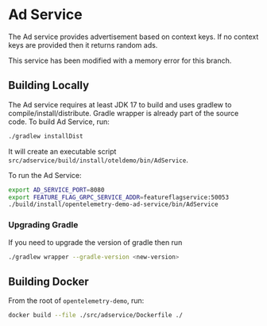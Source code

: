 # Ad Service

The Ad service provides advertisement based on context keys. If no context keys
are provided then it returns random ads.

This service has been modified with a memory error for this branch.


## Building Locally

The Ad service requires at least JDK 17 to build and uses gradlew to
compile/install/distribute. Gradle wrapper is already part of the source code.
To build Ad Service, run:

```sh
./gradlew installDist
```

It will create an executable script
`src/adservice/build/install/oteldemo/bin/AdService`.

To run the Ad Service:

```sh
export AD_SERVICE_PORT=8080
export FEATURE_FLAG_GRPC_SERVICE_ADDR=featureflagservice:50053
./build/install/opentelemetry-demo-ad-service/bin/AdService
```

### Upgrading Gradle

If you need to upgrade the version of gradle then run

```sh
./gradlew wrapper --gradle-version <new-version>
```

## Building Docker

From the root of `opentelemetry-demo`, run:

```sh
docker build --file ./src/adservice/Dockerfile ./
```
